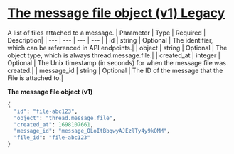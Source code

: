 # [The message file object (v1) Legacy](/docs/api-reference/messages-v1/file-object)
A list of files attached to a message. 
| Parameter | Type   | Required | Description|
| --- | --- | --- | --- |
| id | string | Optional | The identifier, which can be referenced in API endpoints.| 
| object | string | Optional | The object type, which is always                 thread.message.file.| 
| created_at | integer | Optional | The Unix timestamp (in seconds) for when the message file was                 created.| 
| message_id | string | Optional | The ID of the                 message that the                 File is attached to.| 

**The message file object (v1)**
```python
{
  "id": "file-abc123",
  "object": "thread.message.file",
  "created_at": 1698107661,
  "message_id": "message_QLoItBbqwyAJEzlTy4y9kOMM",
  "file_id": "file-abc123"
}
```
